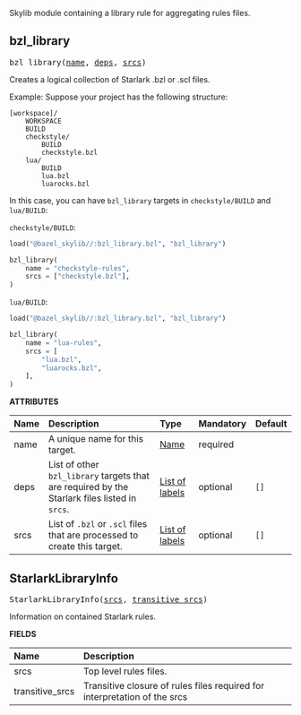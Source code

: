 <!-- Generated with Stardoc: http://skydoc.bazel.build -->

Skylib module containing a library rule for aggregating rules files.

<a id="bzl_library"></a>

## bzl_library

<pre>
bzl_library(<a href="#bzl_library-name">name</a>, <a href="#bzl_library-deps">deps</a>, <a href="#bzl_library-srcs">srcs</a>)
</pre>

Creates a logical collection of Starlark .bzl or .scl files.

Example:
  Suppose your project has the following structure:

  ```
  [workspace]/
      WORKSPACE
      BUILD
      checkstyle/
          BUILD
          checkstyle.bzl
      lua/
          BUILD
          lua.bzl
          luarocks.bzl
  ```

  In this case, you can have `bzl_library` targets in `checkstyle/BUILD` and
  `lua/BUILD`:

  `checkstyle/BUILD`:

  ```python
  load("@bazel_skylib//:bzl_library.bzl", "bzl_library")

  bzl_library(
      name = "checkstyle-rules",
      srcs = ["checkstyle.bzl"],
  )
  ```

  `lua/BUILD`:

  ```python
  load("@bazel_skylib//:bzl_library.bzl", "bzl_library")

  bzl_library(
      name = "lua-rules",
      srcs = [
          "lua.bzl",
          "luarocks.bzl",
      ],
  )
  ```


**ATTRIBUTES**


| Name  | Description | Type | Mandatory | Default |
| :------------- | :------------- | :------------- | :------------- | :------------- |
| <a id="bzl_library-name"></a>name |  A unique name for this target.   | <a href="https://bazel.build/concepts/labels#target-names">Name</a> | required |  |
| <a id="bzl_library-deps"></a>deps |  List of other <code>bzl_library</code> targets that are required by the Starlark files listed in <code>srcs</code>.   | <a href="https://bazel.build/concepts/labels">List of labels</a> | optional | <code>[]</code> |
| <a id="bzl_library-srcs"></a>srcs |  List of <code>.bzl</code> or <code>.scl</code> files that are processed to create this target.   | <a href="https://bazel.build/concepts/labels">List of labels</a> | optional | <code>[]</code> |


<a id="StarlarkLibraryInfo"></a>

## StarlarkLibraryInfo

<pre>
StarlarkLibraryInfo(<a href="#StarlarkLibraryInfo-srcs">srcs</a>, <a href="#StarlarkLibraryInfo-transitive_srcs">transitive_srcs</a>)
</pre>

Information on contained Starlark rules.

**FIELDS**


| Name  | Description |
| :------------- | :------------- |
| <a id="StarlarkLibraryInfo-srcs"></a>srcs |  Top level rules files.    |
| <a id="StarlarkLibraryInfo-transitive_srcs"></a>transitive_srcs |  Transitive closure of rules files required for interpretation of the srcs    |


